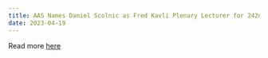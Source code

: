 ```yaml
---
title: AAS Names Daniel Scolnic as Fred Kavli Plenary Lecturer for 242nd Meeting
date: 2023-04-19
---
```


Read more [here](https://aas.org/press/aas-names-daniel-scolnic-fred-kavli-plenary-lecturer-242nd-meeting)

